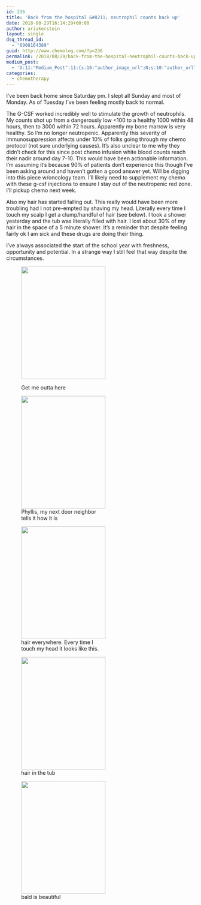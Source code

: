 ```yaml
---
id: 236
title: 'Back from the hospital &#8211; neutrophil counts back up'
date: 2018-08-29T16:14:29+00:00
author: ariakerstein
layout: single
dsq_thread_id:
  - "6908164389"
guid: http://www.chemolog.com/?p=236
permalink: /2018/08/29/back-from-the-hospital-neutrophil-counts-back-up/
medium_post:
  - 'O:11:"Medium_Post":11:{s:16:"author_image_url";N;s:10:"author_url";N;s:11:"byline_name";N;s:12:"byline_email";N;s:10:"cross_link";N;s:2:"id";N;s:21:"follower_notification";N;s:7:"license";N;s:14:"publication_id";N;s:6:"status";N;s:3:"url";N;}'
categories:
  - chemotherapy
---
```

I&#8217;ve been back home since Saturday pm. I slept all Sunday and most of Monday. As of Tuesday I&#8217;ve been feeling mostly back to normal.<!--more-->

The G-CSF worked incredibly well to stimulate the growth of neutrophils. My counts shot up from a dangerously low <100 to a healthy 1000 within 48 hours, then to 3000 within 72 hours. Apparently my bone marrow is very healthy. So I&#8217;m no longer neutropenic. Apparently this severity of immunosuppression affects under 10% of folks going through my chemo protocol (not sure underlying causes). It&#8217;s also unclear to me why they didn&#8217;t check for this since post chemo infusion white blood counts reach their nadir around day 7-10. This would have been actionable information. I&#8217;m assuming it&#8217;s because 90% of patients don&#8217;t experience this though I&#8217;ve been asking around and haven&#8217;t gotten a good answer yet. Will be digging into this piece w/oncology team. I&#8217;ll likely need to supplement my chemo with these g-csf injections to ensure I stay out of the neutropenic red zone. I&#8217;ll pickup chemo next week.

Also my hair has started falling out. This really would have been more troubling had I not pre-empted by shaving my head. Literally every time I touch my scalp I get a clump/handful of hair (see below). I took a shower yesterday and the tub was literally filled with hair. I lost about 30% of my hair in the space of a 5 minute shower. It&#8217;s a reminder that despite feeling fairly ok I am sick and these drugs are doing their thing.

I&#8217;ve always associated the start of the school year with freshness, opportunity and potential. In a strange way I still feel that way despite the circumstances.<figure id="attachment_249" style="width: 225px" class="wp-caption alignnone">

<img class="size-medium wp-image-249" src="https://i0.wp.com/www.chemolog.com/wp-content/uploads/2018/08/IMG_7319.jpg?resize=225%2C300" alt="" width="225" height="300" srcset="https://i0.wp.com/www.chemolog.com/wp-content/uploads/2018/08/IMG_7319.jpg?resize=225%2C300 225w, https://i0.wp.com/www.chemolog.com/wp-content/uploads/2018/08/IMG_7319.jpg?w=480 480w" sizes="(max-width: 225px) 100vw, 225px" data-recalc-dims="1" /><figcaption class="wp-caption-text">Get me outta here</figcaption></figure> <figure id="attachment_240" style="width: 225px" class="wp-caption alignnone"><img class="size-medium wp-image-240" src="https://i2.wp.com/www.chemolog.com/wp-content/uploads/2018/08/IMG_7432.jpg?resize=225%2C300" alt="" width="225" height="300" srcset="https://i2.wp.com/www.chemolog.com/wp-content/uploads/2018/08/IMG_7432.jpg?resize=225%2C300 225w, https://i2.wp.com/www.chemolog.com/wp-content/uploads/2018/08/IMG_7432.jpg?resize=768%2C1024 768w, https://i2.wp.com/www.chemolog.com/wp-content/uploads/2018/08/IMG_7432.jpg?w=1478 1478w, https://i2.wp.com/www.chemolog.com/wp-content/uploads/2018/08/IMG_7432.jpg?w=2217 2217w" sizes="(max-width: 225px) 100vw, 225px" data-recalc-dims="1" /><figcaption class="wp-caption-text">Phyllis, my next door neighbor tells it how it is</figcaption></figure> <figure id="attachment_238" style="width: 225px" class="wp-caption alignnone"><img class="wp-image-238 size-medium" src="https://i0.wp.com/www.chemolog.com/wp-content/uploads/2018/08/IMG_0338-e1535557455235-225x300.jpg?resize=225%2C300" alt="" width="225" height="300" srcset="https://i2.wp.com/www.chemolog.com/wp-content/uploads/2018/08/IMG_0338-e1535557455235.jpg?resize=225%2C300 225w, https://i2.wp.com/www.chemolog.com/wp-content/uploads/2018/08/IMG_0338-e1535557455235.jpg?resize=768%2C1024 768w, https://i2.wp.com/www.chemolog.com/wp-content/uploads/2018/08/IMG_0338-e1535557455235.jpg?w=1478 1478w, https://i2.wp.com/www.chemolog.com/wp-content/uploads/2018/08/IMG_0338-e1535557455235.jpg?w=2217 2217w" sizes="(max-width: 225px) 100vw, 225px" data-recalc-dims="1" /><figcaption class="wp-caption-text">hair everywhere. Every time I touch my head it looks like this.</figcaption></figure> <figure id="attachment_239" style="width: 225px" class="wp-caption alignnone"><img class="size-medium wp-image-239" src="https://i0.wp.com/www.chemolog.com/wp-content/uploads/2018/08/IMG_7534.jpg?resize=225%2C300" alt="" width="225" height="300" srcset="https://i0.wp.com/www.chemolog.com/wp-content/uploads/2018/08/IMG_7534.jpg?resize=225%2C300 225w, https://i0.wp.com/www.chemolog.com/wp-content/uploads/2018/08/IMG_7534.jpg?resize=768%2C1024 768w, https://i0.wp.com/www.chemolog.com/wp-content/uploads/2018/08/IMG_7534.jpg?w=1478 1478w, https://i0.wp.com/www.chemolog.com/wp-content/uploads/2018/08/IMG_7534.jpg?w=2217 2217w" sizes="(max-width: 225px) 100vw, 225px" data-recalc-dims="1" /><figcaption class="wp-caption-text">hair in the tub</figcaption></figure> <figure id="attachment_237" style="width: 225px" class="wp-caption alignnone"><img class="wp-image-237 size-medium" src="https://i2.wp.com/www.chemolog.com/wp-content/uploads/2018/08/IMG_0342-e1535556792394-225x300.jpg?resize=225%2C300" alt="" width="225" height="300" srcset="https://i0.wp.com/www.chemolog.com/wp-content/uploads/2018/08/IMG_0342-e1535556792394.jpg?resize=225%2C300 225w, https://i0.wp.com/www.chemolog.com/wp-content/uploads/2018/08/IMG_0342-e1535556792394.jpg?resize=768%2C1024 768w, https://i0.wp.com/www.chemolog.com/wp-content/uploads/2018/08/IMG_0342-e1535556792394.jpg?w=960 960w" sizes="(max-width: 225px) 100vw, 225px" data-recalc-dims="1" /><figcaption class="wp-caption-text">bald is beautiful</figcaption></figure>